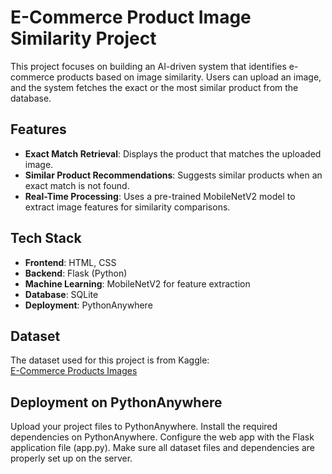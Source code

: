 # E-Commerce Product Image Similarity Project  

This project focuses on building an AI-driven system that identifies e-commerce products based on image similarity. Users can upload an image, and the system fetches the exact or the most similar product from the database.  

## Features  
- **Exact Match Retrieval**: Displays the product that matches the uploaded image.  
- **Similar Product Recommendations**: Suggests similar products when an exact match is not found.  
- **Real-Time Processing**: Uses a pre-trained MobileNetV2 model to extract image features for similarity comparisons.  

## Tech Stack  
- **Frontend**: HTML, CSS  
- **Backend**: Flask (Python)  
- **Machine Learning**: MobileNetV2 for feature extraction  
- **Database**: SQLite  
- **Deployment**: PythonAnywhere  

## Dataset  
The dataset used for this project is from Kaggle:  
[E-Commerce Products Images](https://www.kaggle.com/datasets/bhavikjikadara/e-commerce-products-images?select=styles.csv)  

## Deployment on PythonAnywhere
Upload your project files to PythonAnywhere.
Install the required dependencies on PythonAnywhere.
Configure the web app with the Flask application file (app.py).
Make sure all dataset files and dependencies are properly set up on the server.
